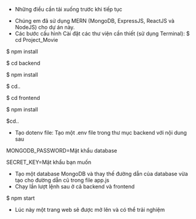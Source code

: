 * Những điều cần tải xuống trước khi tiếp tục
- Chúng em đã sử dụng MERN (MongoDB, ExpressJS, ReactJS và NodeJS) cho dự án này.
- Các bước cấu hình
Cài đặt các thư viện cần thiết (sử dụng Terminal):
$ cd Project_Movie

$ npm install

$ cd backend

$ npm install

$ cd..

$ cd frontend

$ npm install

$cd..
- Tạo dotenv file:
Tạo một .env file trong thư mục backend với nội dung sau

MONGODB_PASSWORD=Mật khẩu database

SECRET_KEY=Mật khẩu bạn muốn
- Tạo một database MongoDB và thay thế đường dẫn của database vừa tạo cho đường dẫn cũ trong file app.js
- Chạy lần lượt lệnh sau ở cả backend và frontend

$ npm start
- Lúc này một trang web sẽ được mở lên và có thể trải nghiệm
